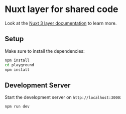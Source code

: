 # Nuxt layer for shared code

Look at the [Nuxt 3 layer documentation](https://nuxt.com/docs/guide/going-further/layers) to learn more.

## Setup

Make sure to install the dependencies:

```bash
npm install
cd playground
npm install
```

## Development Server

Start the development server on `http://localhost:3000`:

```bash
npm run dev
```
